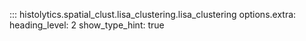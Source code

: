 ::: histolytics.spatial_clust.lisa_clustering.lisa_clustering
    options.extra:
      heading_level: 2
      show_type_hint: true
